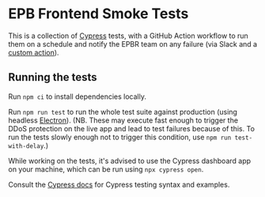 EPB Frontend Smoke Tests
===================

This is a collection of [Cypress](https://www.cypress.io) tests, with a GitHub Action workflow to run them on a schedule and notify the EPBR team on any failure (via Slack and a [custom action](https://github.com/communitiesuk/epb-post-cypress-failures-to-slack)).

## Running the tests

Run `npm ci` to install dependencies locally.

Run `npm run test` to run the whole test suite against production (using headless [Electron](https://www.electronjs.org)). (NB. These may execute fast enough to trigger the DDoS protection on the live app and lead to test failures because of this. To run the tests slowly enough not to trigger this condition, use `npm run test-with-delay`.)

While working on the tests, it's advised to use the Cypress dashboard app on your machine, which can be run using `npx cypress open`.

Consult the [Cypress docs](https://docs.cypress.io/) for Cypress testing syntax and examples.
